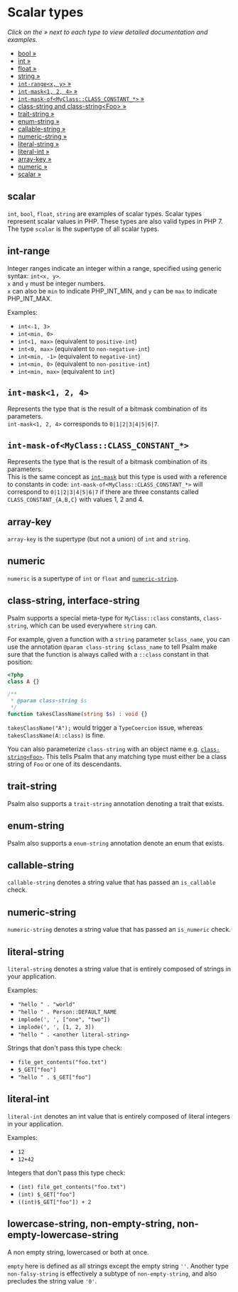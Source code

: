 # Scalar types

_Click on the &raquo; next to each type to view detailed documentation and examples._

* [bool &raquo;](scalar_types.md#scalar)
* [int &raquo;](scalar_types.md#scalar)
* [float &raquo;](scalar_types.md#scalar)
* [string &raquo;](scalar_types.md#scalar)
* [`int-range<x, y>` &raquo;](scalar_types.md#int-range)
* [`int-mask<1, 2, 4>` &raquo;](scalar_types.md#int-mask1-2-4)
* [`int-mask-of<MyClass::CLASS_CONSTANT_*>` &raquo;](scalar_types.md#int-mask-ofmyclassclass_constant_)
* [class-string and class-string&lt;Foo&gt; &raquo;](scalar_types.md#class-string-interface-string)
* [trait-string &raquo;](scalar_types.md#trait-string)
* [enum-string &raquo;](scalar_types.md#enum-string)
* [callable-string &raquo;](scalar_types.md#callable-string)
* [numeric-string &raquo;](scalar_types.md#numeric-string)
* [literal-string &raquo;](scalar_types.md#literal-string)
* [literal-int &raquo;](scalar_types.md#literal-int)
* [array-key &raquo;](scalar_types.md#array-key)
* [numeric &raquo;](scalar_types.md#numeric)
* [scalar &raquo;](scalar_types.md#scalar)

## scalar

`int`, `bool`, `float`, `string` are examples of scalar types. Scalar types represent scalar values in PHP. These types are also valid types in PHP 7.
The type `scalar` is the supertype of all scalar types.

## int-range

Integer ranges indicate an integer within a range, specified using generic syntax: `int<x, y>`.  
`x` and `y` must be integer numbers.  
`x` can also be `min` to indicate PHP_INT_MIN, and `y` can be `max` to indicate PHP_INT_MAX.

Examples:

* `int<-1, 3>`
* `int<min, 0>`
* `int<1, max>` (equivalent to `positive-int`)
* `int<0, max>` (equivalent to `non-negative-int`)
* `int<min, -1>` (equivalent to `negative-int`)
* `int<min, 0>` (equivalent to `non-positive-int`)
* `int<min, max>` (equivalent to `int`)

## `int-mask<1, 2, 4>`

Represents the type that is the result of a bitmask combination of its parameters.  
`int-mask<1, 2, 4>` corresponds to `0|1|2|3|4|5|6|7`.  

## `int-mask-of<MyClass::CLASS_CONSTANT_*>`

Represents the type that is the result of a bitmask combination of its parameters.  
This is the same concept as [`int-mask`](#int-mask1-2-4) but this type is used with a reference to constants in code: `int-mask-of<MyClass::CLASS_CONSTANT_*>` will correspond to `0|1|2|3|4|5|6|7` if there are three constants called `CLASS_CONSTANT_{A,B,C}` with values 1, 2 and 4.  

## array-key

`array-key` is the supertype (but not a union) of `int` and `string`.

## numeric

`numeric` is a supertype of `int` or `float` and [`numeric-string`](#numeric-string).

## class-string, interface-string

Psalm supports a special meta-type for `MyClass::class` constants, `class-string`, which can be used everywhere `string` can.

For example, given a function with a `string` parameter `$class_name`, you can use the annotation `@param class-string $class_name` to tell Psalm make sure that the function is always called with a `::class` constant in that position:

```php
<?php
class A {}

/**
 * @param class-string $s
 */
function takesClassName(string $s) : void {}
```

`takesClassName("A");` would trigger a `TypeCoercion` issue, whereas `takesClassName(A::class)` is fine.

You can also parameterize `class-string` with an object name e.g. [`class-string<Foo>`](value_types.md#regular-class-constants). This tells Psalm that any matching type must either be a class string of `Foo` or one of its descendants.

## trait-string

Psalm also supports a `trait-string` annotation denoting a trait that exists.

## enum-string

Psalm also supports a `enum-string` annotation denote an enum that exists.

## callable-string

`callable-string` denotes a string value that has passed an `is_callable` check.

## numeric-string

`numeric-string` denotes a string value that has passed an `is_numeric` check.

## literal-string

`literal-string` denotes a string value that is entirely composed of strings in your application.

Examples:

- `"hello " . "world"`
- `"hello " . Person::DEFAULT_NAME`
- `implode(', ', ["one", "two"])`
- `implode(', ', [1, 2, 3])`
- `"hello " . <another literal-string>`

Strings that don't pass this type check:

- `file_get_contents("foo.txt")`
- `$_GET["foo"]`
- `"hello " . $_GET["foo"]`

## literal-int

`literal-int` denotes an int value that is entirely composed of literal integers in your application.

Examples:

- `12`
- `12+42`

Integers that don't pass this type check:

- `(int) file_get_contents("foo.txt")`
- `(int) $_GET["foo"]`
- `((int)$_GET["foo"]) + 2`

## lowercase-string, non-empty-string, non-empty-lowercase-string

A non empty string, lowercased or both at once.

`empty` here is defined as all strings except the empty string `''`. Another type `non-falsy-string` is effectively a subtype of `non-empty-string`, and also precludes the string value `'0'`.
